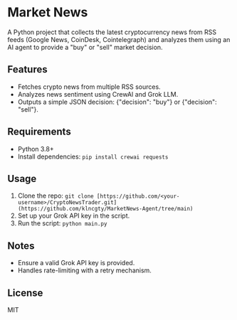 # Market News

A Python project that collects the latest cryptocurrency news from RSS feeds (Google News, CoinDesk, Cointelegraph) and analyzes them using an AI agent to provide a "buy" or "sell" market decision.

## Features
- Fetches crypto news from multiple RSS sources.
- Analyzes news sentiment using CrewAI and Grok LLM.
- Outputs a simple JSON decision: {"decision": "buy"} or {"decision": "sell"}.

## Requirements
- Python 3.8+
- Install dependencies: `pip install crewai requests`

## Usage
1. Clone the repo: `git clone [https://github.com/<your-username>/CryptoNewsTrader.git](https://github.com/klncgty/MarketNews-Agent/tree/main)`
2. Set up your Grok API key in the script.
3. Run the script: `python main.py`

## Notes
- Ensure a valid Grok API key is provided.
- Handles rate-limiting with a retry mechanism.

## License
MIT
